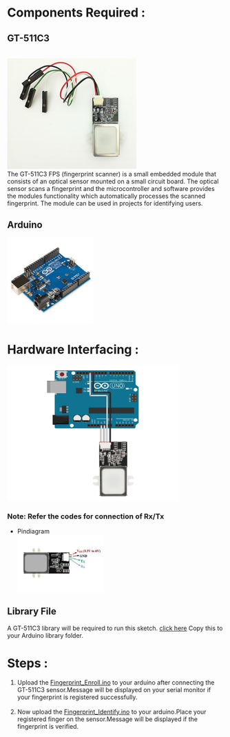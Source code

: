 # Components Required :
## GT-511C3
<br>
<img src="https://github.com/Godson-Thomas/GT511C3-Fingerprint-Sensor-Module/blob/master/GT-511C3/Images/f2.jpg" width="300">  <br>
The GT-511C3 FPS (fingerprint scanner) is a small embedded module that consists of an optical sensor mounted on a small circuit board. The optical sensor scans a fingerprint and the microcontroller and software provides the modules functionality which automatically processes the scanned fingerprint. The module can be used in projects for identifying users.<br>

## Arduino
<img src="https://github.com/Godson-Thomas/GT511C3-Fingerprint-Sensor-Module/blob/master/GT-511C3/Images/f4.jpeg" width="200">  <br>

# Hardware Interfacing :
<img src="https://github.com/Godson-Thomas/GT511C3-Fingerprint-Sensor-Module/blob/master/GT-511C3/Images/f3.png" width="400"> <br>

### Note: Refer the codes for connection of Rx/Tx<br>
* Pindiagram<br>
<img src="https://github.com/Godson-Thomas/GT511C3-Fingerprint-Sensor-Module/blob/master/GT-511C3/Images/f1.jpeg" width="200"><br>
## Library File

A GT-511C3 library will be required to run this sketch. [click here](https://roboindia.com/tutorial-content/arduino_code/FPS_GT511C3.zip) Copy this to your Arduino library folder.<br>
# Steps :
1. Upload the [Fingerprint_Enroll.ino]() to your arduino after connecting the GT-511C3 sensor.Message will be displayed on your serial monitor if your fingerprint is registered successfully.<br><br>
2. Now upload the [Fingerprint_Identify.ino]() to your arduino.Place your registered finger on the sensor.Message will be displayed if the fingerprint is verified.   

